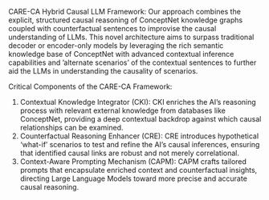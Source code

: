 
CARE-CA Hybrid Causal LLM Framework: Our approach combines the explicit, structured causal reasoning of ConceptNet knowledge graphs coupled with counterfactual sentences to improvise the causal understanding of LLMs. This novel architecture aims to surpass traditional decoder or encoder-only models by leveraging the rich semantic knowledge base of ConceptNet with advanced contextual inference capabilities and ’alternate scenarios’ of the contextual sentences to further aid the LLMs in understanding the causality of scenarios.

Critical Components of the CARE-CA Framework:
1. Contextual Knowledge Integrator (CKI): CKI enriches the AI’s reasoning process with relevant external knowledge from databases like ConceptNet, providing a deep contextual backdrop against which causal relationships can be examined.
2. Counterfactual Reasoning Enhancer (CRE): CRE introduces hypothetical ‘what-if’ scenarios to test and refine the AI’s causal inferences, ensuring that identified causal links are robust and not merely correlational.
3. Context-Aware Prompting Mechanism (CAPM): CAPM crafts tailored prompts that encapsulate enriched context and counterfactual insights, directing Large Language Models toward more precise and accurate causal reasoning.
